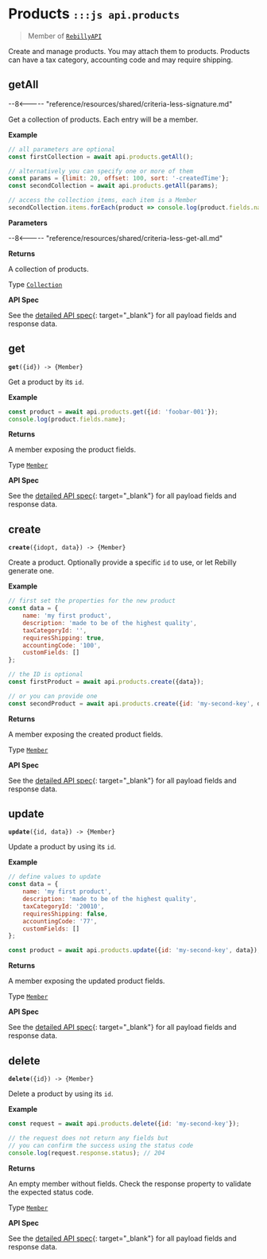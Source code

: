 # Products <small>`:::js api.products`</small>

> Member of [`RebillyAPI`][goto-rebillyapi]

Create and manage products. You may attach them to products. Products can have a tax category, accounting code and may require shipping.


## getAll

--8<----- "reference/resources/shared/criteria-less-signature.md"

Get a collection of products. Each entry will be a member.


**Example**

```js
// all parameters are optional
const firstCollection = await api.products.getAll();

// alternatively you can specify one or more of them
const params = {limit: 20, offset: 100, sort: '-createdTime'}; 
const secondCollection = await api.products.getAll(params);

// access the collection items, each item is a Member
secondCollection.items.forEach(product => console.log(product.fields.name));
```

**Parameters**


--8<----- "reference/resources/shared/criteria-less-get-all.md"


**Returns**

A collection of products.

Type [`Collection`][goto-collection]


**API Spec**

See the [detailed API spec][1]{: target="_blank"} for all payload fields and response data.

## get
<div class="method"><code><strong>get</strong>({<span class="prop">id</span>}) -> <span class="return">{Member}</span></code></div>

Get a product by its `id`.


**Example**

```js
const product = await api.products.get({id: 'foobar-001'});
console.log(product.fields.name);
```


**Returns**

A member exposing the product fields.

Type [`Member`][goto-member]


**API Spec**

See the [detailed API spec][2]{: target="_blank"} for all payload fields and response data.

## create
<div class="method"><code><strong>create</strong>({<span class="prop">id</span><span class="optional" title="optional">opt</span>, <span class="prop">data</span>}) -> <span class="return">{Member}</span></code></div>

Create a product. Optionally provide a specific `id` to use, or let Rebilly generate one.

**Example**

```js
// first set the properties for the new product
const data = {
    name: 'my first product',
    description: 'made to be of the highest quality',
    taxCategoryId: '',
    requiresShipping: true,
    accountingCode: '100',
    customFields: []
};

// the ID is optional
const firstProduct = await api.products.create({data});

// or you can provide one
const secondProduct = await api.products.create({id: 'my-second-key', data});
```


**Returns**

A member exposing the created product fields.

Type [`Member`][goto-member]


**API Spec**

See the [detailed API spec][3]{: target="_blank"} for all payload fields and response data.

## update
<div class="method"><code><strong>update</strong>({<span class="prop">id</span>, <span class="prop">data</span>}) -> <span class="return">{Member}</span></code></div>

Update a product by using its `id`. 


**Example**

```js
// define values to update
const data = {
    name: 'my first product',
    description: 'made to be of the highest quality',
    taxCategoryId: '20010',
    requiresShipping: false,
    accountingCode: '77',
    customFields: []
};

const product = await api.products.update({id: 'my-second-key', data});
```


**Returns**

A member exposing the updated product fields.

Type [`Member`][goto-member]


**API Spec**

See the [detailed API spec][3]{: target="_blank"} for all payload fields and response data.

## delete
<div class="method"><code><strong>delete</strong>({<span class="prop">id</span>}) -> <span class="return">{Member}</span></code></div>

Delete a product by using its `id`.


**Example**

```js
const request = await api.products.delete({id: 'my-second-key'});

// the request does not return any fields but
// you can confirm the success using the status code
console.log(request.response.status); // 204
```


**Returns**

An empty member without fields. Check the response property to validate the expected status code.

Type [`Member`][goto-member]


**API Spec**

See the [detailed API spec][4]{: target="_blank"} for all payload fields and response data.

[goto-rebillyapi]: ../rebilly-api
[goto-collection]: ../types/collection
[goto-member]: ../types/member
[1]: https://rebilly.github.io/RebillyAPI/#tag/Products/paths/~1products/get
[2]: https://rebilly.github.io/RebillyAPI/#tag/Products/paths/~1products~1{id}/get
[3]: https://rebilly.github.io/RebillyAPI/#tag/Products/paths/~1products~1{id}/put
[4]: https://rebilly.github.io/RebillyAPI/#tag/Products/paths/~1products~1{id}/delete
